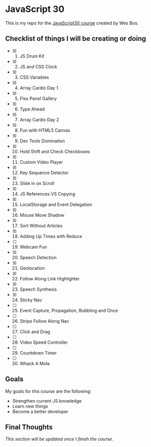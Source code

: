 # JavaScript 30

This is my repo for the [JavaScript30 course](https://javascript30.com/ "Wes Bos' JavaScript30 course") created by Wes Bos.

## Checklist of things I will be creating or doing

* [x] 1. JS Drum Kit
* [x] 2. JS and CSS Clock
* [x] 3. CSS Variables
* [x] 4. Array Cardio Day 1
* [x] 5. Flex Panel Gallery
* [x] 6. Type Ahead
* [x] 7. Array Cardio Day 2
* [x] 8. Fun with HTML5 Canvas
* [x] 9. Dev Tools Domination
* [x] 10. Hold Shift and Check Checkboxes
* [x] 11. Custom Video Player
* [x] 12. Key Sequence Detector
* [x] 13. Slide in on Scroll
* [x] 14. JS References VS Copying
* [x] 15. LocalStorage and Event Delegation
* [x] 16. Mouse Move Shadow
* [x] 17. Sort Without Articles
* [x] 18. Adding Up Times with Reduce
* [ ] 19. Webcam Fun
* [x] 20. Speech Detection
* [x] 21. Geolocation
* [x] 22. Follow Along Link Highlighter
* [x] 23. Speech Synthesis
* [x] 24. Sticky Nav
* [ ] 25. Event Capture, Propagation, Bubbling and Once
* [ ] 26. Stripe Follow Along Nav
* [ ] 27. Click and Drag
* [ ] 28. Video Speed Controller
* [ ] 29. Countdown Timer
* [ ] 30. Whack A Mole

## Goals

My goals for this course are the following:

* Strengthen current JS knowledge
* Learn new things
* Become a better developer

## Final Thoughts

_This section will be updated once I finish the course._